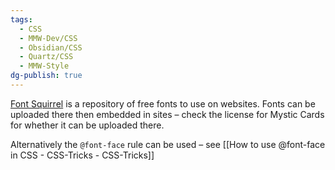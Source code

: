```yaml
---
tags:
  - CSS
  - MMW-Dev/CSS
  - Obsidian/CSS
  - Quartz/CSS
  - MMW-Style
dg-publish: true
---
```

[Font Squirrel](https://www.fontsquirrel.com/tools/webfont-generator) is a repository of free fonts to use on websites. Fonts can be uploaded there then embedded in sites – check the license for Mystic Cards for whether it can be uploaded there.

Alternatively the `@font-face` rule can be used – see [[How to use @font-face in CSS - CSS-Tricks - CSS-Tricks]]